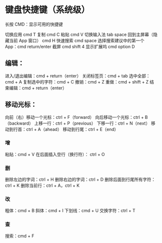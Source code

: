 # 键盘快捷键（系统级）

长按 CMD：显示可用的快捷键

切换应用 cmd T
复制 cmd C
粘贴 cmd V
切换输入法 tab space
回到主屏幕（隐藏当前 App 窗口） cmd H
快速搜索 cmd space
选择搜索建议中的第一个 App：cmd return/enter
截屏 cmd shift 4
显示扩展坞 cmd option D


## 编辑：
进入/退出编辑：cmd + return（enter）
关闭标签页：cmd + tab
选中全部：cmd + A
复制选中的字符：cmd + C
撤销：cmd + Z
重做：cmd + shift + Z
结束编辑：cmd + return（enter）

## 移动光标：
向前（右）移动一个光标：ctrl + F（forward）
向后移动一个光标：ctrl + B（backward）
上移一行：ctrl + P（previous）
下移一行：ctrl + N（next）
移动到行首：ctrl + A（ahead）
移动到行尾：ctrl + E（end）

### 增
粘贴：cmd + V
在后面插入空行（换行符）： ctrl + O

### 删
删除左边的字词：ctrl + H
删除右边的字词：ctrl + D
删除后面到行尾所有字符：ctrl + K
删除当前行：ctrl + A，ctrl + K


### 改
粗体：cmd + B
斜体：cmd + I
下划线：cmd + U
交换字符：ctrl + T

### 查
搜索：cmd + F








